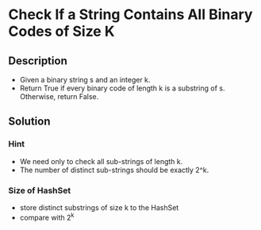 # Check If a String Contains All Binary Codes of Size K

## Description

* Given a binary string s and an integer k.
* Return True if every binary code of length k is a substring of s. Otherwise, return False.

## Solution

### Hint

* We need only to check all sub-strings of length k.
* The number of distinct sub-strings should be exactly 2^k.

### Size of HashSet

* store distinct substrings of size k to the HashSet
* compare with 2<sup>k